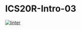 # ICS20R-Intro-03
 [![linter](https://github.com/<OWNER>/<REPOSITORY>/workflows/linter/badge.svg)](https://github.com/marketplace/actions/super-linter)
